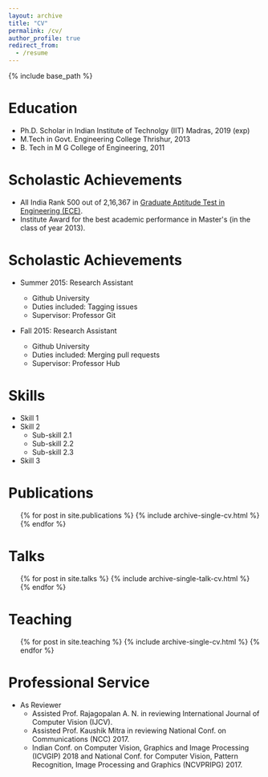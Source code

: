 ```yaml
---
layout: archive
title: "CV"
permalink: /cv/
author_profile: true
redirect_from:
  - /resume
---
```


{% include base_path %}

Education
======
* Ph.D. Scholar  in Indian Institute of Technolgy (IIT) Madras, 2019 (exp)
* M.Tech in Govt. Engineering College Thrishur, 2013
* B. Tech in M G College of Engineering, 2011

Scholastic Achievements
======
* All India Rank 500 out of 2,16,367 in [Graduate Aptitude Test in Engineering (ECE)](https://en.wikipedia.org/wiki/Graduate_Aptitude_Test_in_Engineering).
* Institute Award for the best academic performance in Master's (in the class of year 2013).

Scholastic Achievements
======
* Summer 2015: Research Assistant
  * Github University
  * Duties included: Tagging issues
  * Supervisor: Professor Git

* Fall 2015: Research Assistant
  * Github University
  * Duties included: Merging pull requests
  * Supervisor: Professor Hub
  
Skills
======
* Skill 1
* Skill 2
  * Sub-skill 2.1
  * Sub-skill 2.2
  * Sub-skill 2.3
* Skill 3

Publications
======
  <ul>{% for post in site.publications %}
    {% include archive-single-cv.html %}
  {% endfor %}</ul>
  
Talks
======
  <ul>{% for post in site.talks %}
    {% include archive-single-talk-cv.html %}
  {% endfor %}</ul>
  
Teaching
======
  <ul>{% for post in site.teaching %}
    {% include archive-single-cv.html %}
  {% endfor %}</ul>
  
Professional Service
======
* As Reviewer
  * Assisted Prof. Rajagopalan A. N. in reviewing International Journal of Computer Vision (IJCV).
  * Assisted Prof. Kaushik Mitra in reviewing National Conf. on Communications (NCC) 2017.
  * Indian Conf. on Computer Vision, Graphics and Image Processing (ICVGIP) 2018 and National Conf. for Computer Vision, Pattern Recognition, Image Processing and Graphics (NCVPRIPG) 2017.
